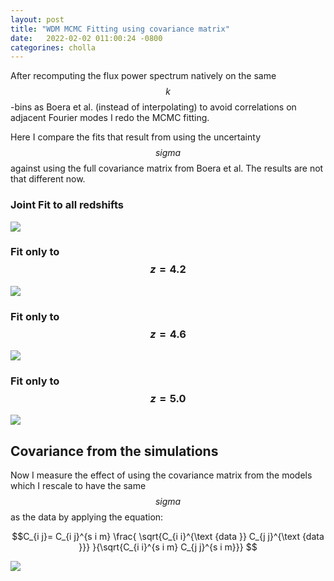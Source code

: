 ```yaml
---
layout: post
title: "WDM MCMC Fitting using covariance matrix"
date:   2022-02-02 011:00:24 -0800
categorines: cholla
---
```



After recomputing the flux power spectrum natively on the same $$k$$-bins as Boera et al. (instead of interpolating) to avoid correlations on adjacent Fourier modes I redo the MCMC fitting.

Here I compare the fits that result from using the uncertainty $$sigma$$ against using the full covariance matrix from Boera et al. The results are not that different now.
  

### Joint Fit to all redshifts
<img src="{{ site.url }}assets/images/wdm_mcmc_fit_covariance_matrix/corner_all.png">


### Fit only to $$z=4.2$$
<img src="{{ site.url }}assets/images/wdm_mcmc_fit_covariance_matrix/corner_r0.png">

### Fit only to $$z=4.6$$
<img src="{{ site.url }}assets/images/wdm_mcmc_fit_covariance_matrix/corner_r1.png">

### Fit only to $$z=5.0$$
<img src="{{ site.url }}assets/images/wdm_mcmc_fit_covariance_matrix/corner_r2.png">


## Covariance from the simulations


Now I measure the effect of using the covariance matrix from the models which I rescale to have the same $$sigma$$ as the data by applying the equation:


$$C_{i j}= C_{i j}^{s i m} \frac{ \sqrt{C_{i i}^{\text {data }} C_{j j}^{\text {data }}} }{\sqrt{C_{i i}^{s i m} C_{j j}^{s i m}}}  $$


<img src="{{ site.url }}assets/images/wdm_mcmc_fit_covariance_matrix/marginalized.png">